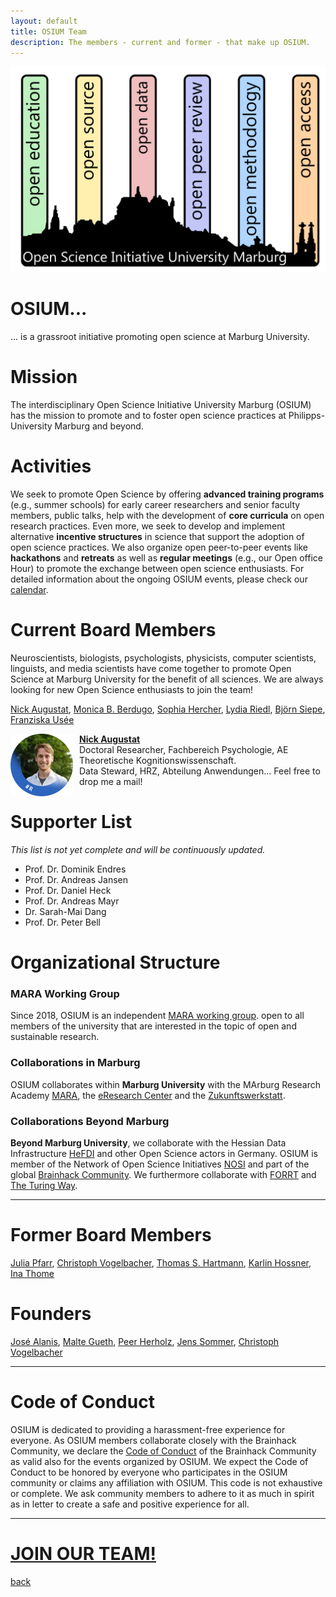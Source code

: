 ```yaml
---
layout: default
title: OSIUM Team
description: The members - current and former - that make up OSIUM.
---
```


![OSIUM_Logo](./assets/images/OSIUM_logo.png)

# OSIUM...
... is a grassroot initiative promoting open science at Marburg University.

# Mission
The interdisciplinary Open Science Initiative University Marburg (OSIUM) has the mission to promote and to foster open science practices at Philipps-University Marburg and beyond.

# Activities
We seek to promote Open Science by offering **advanced training programs** (e.g., summer schools) for early career researchers and senior faculty members, public talks, help with the development of **core curricula** on open research practices. Even more, we seek to develop and implement alternative **incentive structures** in science that support the adoption of open science practices.
We also organize open peer-to-peer events like **hackathons** and **retreats** as well as **regular meetings** (e.g., our Open office Hour) to promote the exchange between open science enthusiasts.
For detailed information about the ongoing OSIUM events, please check our [calendar](./calendar-page.md).

# Current Board Members 

Neuroscientists, biologists, psychologists, physicists, computer scientists, linguists, and media scientists have come together to promote Open Science at Marburg University for the benefit of all sciences. We are always looking for new Open Science enthusiasts to join the team!

<a href="https://www.linkedin.com/in/niau/">Nick Augustat</a>, <a href="https://www.researchgate.net/profile/Monica-Berdugo-Moreno">Monica B. Berdugo</a>, <a href="https://www.uni-marburg.de/de/universitaet/lehre/zukunftswerkstatt/das-team/sophia-hercher">Sophia Hercher</a>, <a href="https://orcid.org/0000-0003-4131-7891">Lydia Riedl</a>, <a href="https://de.linkedin.com/in/bj%C3%B6rn-siepe-11a750219">Björn Siepe</a>, <a href="https://orcid.org/0000-0002-0949-2000">Franziska Usée</a>

<p>
  <img src="./assets/images/Nick_Augustat.png" alt="Nick Augustat" width="100" style="float: left; margin-right: 10px; border-radius: 8px;">
  <strong><a href="https://www.linkedin.com/in/niau/">Nick Augustat</a></strong><br>
  Doctoral Researcher, Fachbereich Psychologie, AE Theoretische Kognitionswissenschaft.<br>
  Data Steward, HRZ, Abteilung Anwendungen... Feel free to drop me a mail!
</p>

# Supporter List
_This list is not yet complete and will be continuously updated._

* Prof. Dr. Dominik Endres
* Prof. Dr. Andreas Jansen
* Prof. Dr. Daniel Heck
* Prof. Dr. Andreas Mayr
* Dr. Sarah-Mai Dang
* Prof. Dr. Peter Bell

# Organizational Structure
### MARA Working Group
Since 2018, OSIUM is an independent <a href="https://www.uni-marburg.de/en/mara/networking/academic-groups/working-group-35/arbeitsgruppe-35-open-science-initiative-university-marburg-2018">MARA working group</a>. open to all members of the university that are interested in the topic of open and sustainable research.

### Collaborations in Marburg
OSIUM collaborates within **Marburg University** with the MArburg Research Academy <a href="https://www.uni-marburg.de/en/mara/">MARA</a>, the <a href="https://www.uni-marburg.de/de/forschung/kontakt/eresearch">eResearch Center</a> and the <a href="https://www.uni-marburg.de/de/universitaet/lehre/zukunftswerkstatt">Zukunftswerkstatt</a>.

### Collaborations Beyond Marburg 
**Beyond Marburg University**, we collaborate with the Hessian Data Infrastructure <a href="https://www.uni-marburg.de/de/hefdi">HeFDI</a> and other Open Science actors in Germany.
OSIUM is member of the Network of Open Science Initiatives <a href="https://osf.io/tbkzh/">NOSI</a> and part of the global <a href="https://mattermost.brainhack.org/">Brainhack Community</a>. We furthermore collaborate with <a href="https://forrt.org/">FORRT</a> and <a href="https://the-turing-way.netlify.app/index.html">The Turing Way</a>.

---

# Former Board Members 
<a href="https://de.linkedin.com/in/julia-katharina-pfarr-2a6437236">Julia Pfarr</a>, <a href="https://github.com/vogelbac">Christoph Vogelbacher</a>, <a href="https://github.com/thecyclingcyclopse">Thomas S. Hartmann</a>, <a href="https://de.linkedin.com/in/karlinhossner">Karlin Hossner</a>, <a href="https://de.linkedin.com/in/ina-thome-a31766182">Ina Thome</a>

# Founders
<a href="https://github.com/JoseAlanis">José Alanis</a>, <a href="https://github.com/MalteGueth">Malte Gueth</a>, <a href="https://github.com/PeerHerholz">Peer Herholz</a>, <a href="https://www.ukgm.de/ugm_2/deu/umr_psy/umr_psy_team.php?id=1398">Jens Sommer</a>, <a href="https://github.com/vogelbac">Christoph Vogelbacher</a>


---

# Code of Conduct
OSIUM is dedicated to providing a harassment-free experience for everyone. As OSIUM members collaborate closely with the Brainhack Community, we declare the <a href="https://brainhack.org/code-of-conduct.html">Code of Conduct</a> of the Brainhack Community as valid also for the events organized by OSIUM. We expect the Code of Conduct to be honored by everyone who participates in the OSIUM community or claims any affiliation with OSIUM. This code is not exhaustive or complete. We ask community members to adhere to it as much in spirit as in letter to create a safe and positive experience for all.

---

# [JOIN OUR TEAM!](./join.md)

[back](./)
